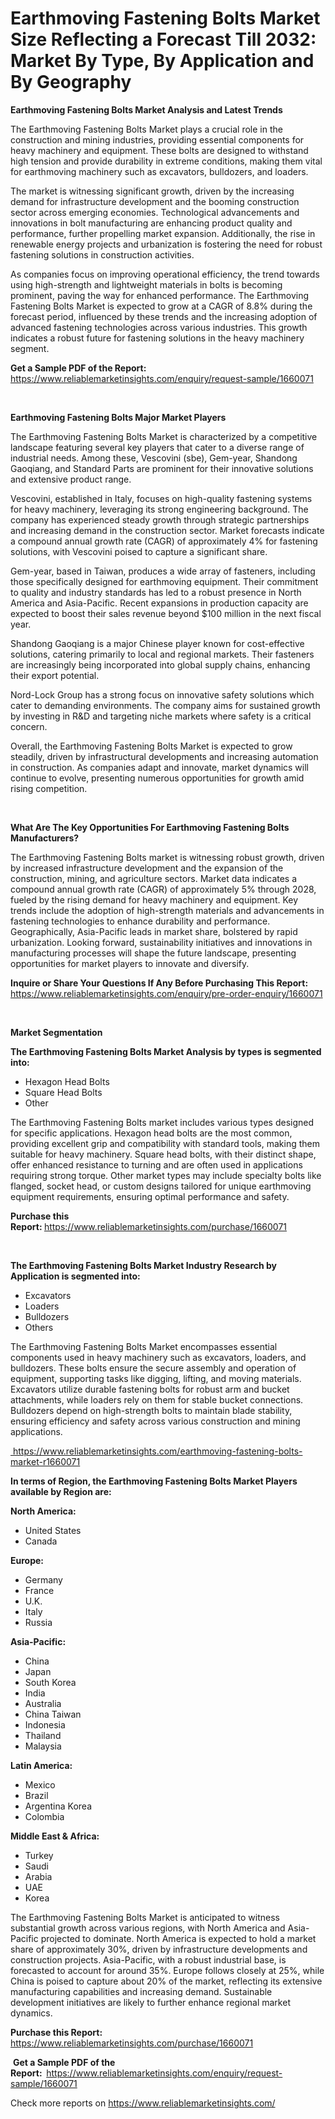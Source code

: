 <p><h1>Earthmoving Fastening Bolts Market Size Reflecting a Forecast Till 2032: Market By Type, By Application and By Geography</h1></p><p><strong>Earthmoving Fastening Bolts Market Analysis and Latest Trends</strong></p>
<p><p>The Earthmoving Fastening Bolts Market plays a crucial role in the construction and mining industries, providing essential components for heavy machinery and equipment. These bolts are designed to withstand high tension and provide durability in extreme conditions, making them vital for earthmoving machinery such as excavators, bulldozers, and loaders. </p><p>The market is witnessing significant growth, driven by the increasing demand for infrastructure development and the booming construction sector across emerging economies. Technological advancements and innovations in bolt manufacturing are enhancing product quality and performance, further propelling market expansion. Additionally, the rise in renewable energy projects and urbanization is fostering the need for robust fastening solutions in construction activities.</p><p>As companies focus on improving operational efficiency, the trend towards using high-strength and lightweight materials in bolts is becoming prominent, paving the way for enhanced performance. The Earthmoving Fastening Bolts Market is expected to grow at a CAGR of 8.8% during the forecast period, influenced by these trends and the increasing adoption of advanced fastening technologies across various industries. This growth indicates a robust future for fastening solutions in the heavy machinery segment.</p></p>
<p><strong>Get a Sample PDF of the Report:&nbsp;</strong> <a href="https://www.reliablemarketinsights.com/enquiry/request-sample/1660071?utm_campaign=3204&utm_medium=2&utm_source=Github&utm_content=ia&utm_term=29032025&utm_id=earthmoving-fastening-bolts">https://www.reliablemarketinsights.com/enquiry/request-sample/1660071</a></p>
<p>&nbsp;</p>
<p><strong>Earthmoving Fastening Bolts Major Market Players</strong></p>
<p><p>The Earthmoving Fastening Bolts Market is characterized by a competitive landscape featuring several key players that cater to a diverse range of industrial needs. Among these, Vescovini (sbe), Gem-year, Shandong Gaoqiang, and Standard Parts are prominent for their innovative solutions and extensive product range.</p><p>Vescovini, established in Italy, focuses on high-quality fastening systems for heavy machinery, leveraging its strong engineering background. The company has experienced steady growth through strategic partnerships and increasing demand in the construction sector. Market forecasts indicate a compound annual growth rate (CAGR) of approximately 4% for fastening solutions, with Vescovini poised to capture a significant share.</p><p>Gem-year, based in Taiwan, produces a wide array of fasteners, including those specifically designed for earthmoving equipment. Their commitment to quality and industry standards has led to a robust presence in North America and Asia-Pacific. Recent expansions in production capacity are expected to boost their sales revenue beyond $100 million in the next fiscal year.</p><p>Shandong Gaoqiang is a major Chinese player known for cost-effective solutions, catering primarily to local and regional markets. Their fasteners are increasingly being incorporated into global supply chains, enhancing their export potential.</p><p>Nord-Lock Group has a strong focus on innovative safety solutions which cater to demanding environments. The company aims for sustained growth by investing in R&D and targeting niche markets where safety is a critical concern.</p><p>Overall, the Earthmoving Fastening Bolts Market is expected to grow steadily, driven by infrastructural developments and increasing automation in construction. As companies adapt and innovate, market dynamics will continue to evolve, presenting numerous opportunities for growth amid rising competition.</p></p>
<p>&nbsp;</p>
<p><strong>What Are The Key Opportunities For Earthmoving Fastening Bolts Manufacturers?</strong></p>
<p><p>The Earthmoving Fastening Bolts market is witnessing robust growth, driven by increased infrastructure development and the expansion of the construction, mining, and agriculture sectors. Market data indicates a compound annual growth rate (CAGR) of approximately 5% through 2028, fueled by the rising demand for heavy machinery and equipment. Key trends include the adoption of high-strength materials and advancements in fastening technologies to enhance durability and performance. Geographically, Asia-Pacific leads in market share, bolstered by rapid urbanization. Looking forward, sustainability initiatives and innovations in manufacturing processes will shape the future landscape, presenting opportunities for market players to innovate and diversify.</p></p>
<p><strong>Inquire or Share Your Questions If Any Before Purchasing This Report:</strong> <a href="https://www.reliablemarketinsights.com/enquiry/pre-order-enquiry/1660071?utm_campaign=3204&utm_medium=2&utm_source=Github&utm_content=ia&utm_term=29032025&utm_id=earthmoving-fastening-bolts">https://www.reliablemarketinsights.com/enquiry/pre-order-enquiry/1660071</a></p>
<p>&nbsp;</p>
<p><strong>Market Segmentation</strong></p>
<p><strong>The Earthmoving Fastening Bolts Market Analysis by types is segmented into:</strong></p>
<p><ul><li>Hexagon Head Bolts</li><li>Square Head Bolts</li><li>Other</li></ul></p>
<p><p>The Earthmoving Fastening Bolts market includes various types designed for specific applications. Hexagon head bolts are the most common, providing excellent grip and compatibility with standard tools, making them suitable for heavy machinery. Square head bolts, with their distinct shape, offer enhanced resistance to turning and are often used in applications requiring strong torque. Other market types may include specialty bolts like flanged, socket head, or custom designs tailored for unique earthmoving equipment requirements, ensuring optimal performance and safety.</p></p>
<p><strong>Purchase this Report:&nbsp;</strong><a href="https://www.reliablemarketinsights.com/purchase/1660071?utm_campaign=3204&utm_medium=2&utm_source=Github&utm_content=ia&utm_term=29032025&utm_id=earthmoving-fastening-bolts">https://www.reliablemarketinsights.com/purchase/1660071</a></p>
<p>&nbsp;</p>
<p><strong>The Earthmoving Fastening Bolts Market Industry Research by Application is segmented into:</strong></p>
<p><ul><li>Excavators</li><li>Loaders</li><li>Bulldozers</li><li>Others</li></ul></p>
<p><p>The Earthmoving Fastening Bolts Market encompasses essential components used in heavy machinery such as excavators, loaders, and bulldozers. These bolts ensure the secure assembly and operation of equipment, supporting tasks like digging, lifting, and moving materials. Excavators utilize durable fastening bolts for robust arm and bucket attachments, while loaders rely on them for stable bucket connections. Bulldozers depend on high-strength bolts to maintain blade stability, ensuring efficiency and safety across various construction and mining applications.</p></p>
<p><a href="https://www.reliablemarketinsights.com/earthmoving-fastening-bolts-market-r1660071?utm_campaign=3204&utm_medium=2&utm_source=Github&utm_content=ia&utm_term=29032025&utm_id=earthmoving-fastening-bolts">&nbsp;https://www.reliablemarketinsights.com/earthmoving-fastening-bolts-market-r1660071</a></p>
<p><strong>In terms of Region, the Earthmoving Fastening Bolts Market Players available by Region are:</strong></p>
<p>
    <p> <strong> North America: </strong>
        <ul>
            <li>United States</li>
            <li>Canada</li>
        </ul>
        </p> 
    <p> <strong> Europe: </strong>
        <ul>
            <li>Germany</li>
            <li>France</li>
            <li>U.K.</li>
            <li>Italy</li>
            <li>Russia</li>
        </ul>
        </p> 
    <p> <strong> Asia-Pacific: </strong>
        <ul>
            <li>China</li>
            <li>Japan</li>
            <li>South Korea</li>
            <li>India</li>
            <li>Australia</li>
            <li>China Taiwan</li>
            <li>Indonesia</li>
            <li>Thailand</li>
            <li>Malaysia</li>
        </ul>
        </p> 
    <p> <strong> Latin America: </strong>
        <ul>
            <li>Mexico</li>
            <li>Brazil</li>
            <li>Argentina Korea</li>
            <li>Colombia</li>
        </ul>
        </p> 
    <p> <strong> Middle East & Africa: </strong>
        <ul>
            <li>Turkey</li>
            <li>Saudi</li>
            <li>Arabia</li>
            <li>UAE</li>
            <li>Korea</li>
        </ul>
    </p>
    </p>
<p><p>The Earthmoving Fastening Bolts Market is anticipated to witness substantial growth across various regions, with North America and Asia-Pacific projected to dominate. North America is expected to hold a market share of approximately 30%, driven by infrastructure developments and construction projects. Asia-Pacific, with a robust industrial base, is forecasted to account for around 35%. Europe follows closely at 25%, while China is poised to capture about 20% of the market, reflecting its extensive manufacturing capabilities and increasing demand. Sustainable development initiatives are likely to further enhance regional market dynamics.</p></p>
<p><strong>Purchase this Report: </strong><a href="https://www.reliablemarketinsights.com/purchase/1660071?utm_campaign=3204&utm_medium=2&utm_source=Github&utm_content=ia&utm_term=29032025&utm_id=earthmoving-fastening-bolts">https://www.reliablemarketinsights.com/purchase/1660071</a></p>
<p>&nbsp;<strong>Get a Sample PDF of the Report:&nbsp;&nbsp;</strong><a href="https://www.reliablemarketinsights.com/enquiry/request-sample/1660071?utm_campaign=3204&utm_medium=2&utm_source=Github&utm_content=ia&utm_term=29032025&utm_id=earthmoving-fastening-bolts">https://www.reliablemarketinsights.com/enquiry/request-sample/1660071</a></p>
<p><strong></strong></p>
<p>Check more reports on <a href="https://www.reliablemarketinsights.com/?utm_campaign=3204&utm_medium=2&utm_source=Github&utm_content=ia&utm_term=29032025&utm_id=earthmoving-fastening-bolts">https://www.reliablemarketinsights.com/</a></p>